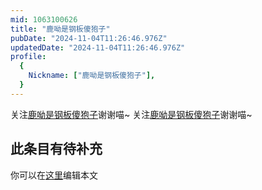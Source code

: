 ```yaml
---
mid: 1063100626
title: "鹿呦是钢板傻狍子"
pubDate: "2024-11-04T11:26:46.976Z"
updatedDate: "2024-11-04T11:26:46.976Z"
profile:
  {
    Nickname: ["鹿呦是钢板傻狍子"],
  }
---
```


关注[鹿呦是钢板傻狍子](https://space.bilibili.com/1063100626)谢谢喵~ 关注[鹿呦是钢板傻狍子](https://space.bilibili.com/1063100626)谢谢喵~

## 此条目有待补充
你可以在[这里](https://github.com/Yuhanawa/VTuber.ICU/edit/master/src/content/v/鹿呦是钢板傻狍子/index.md)编辑本文
